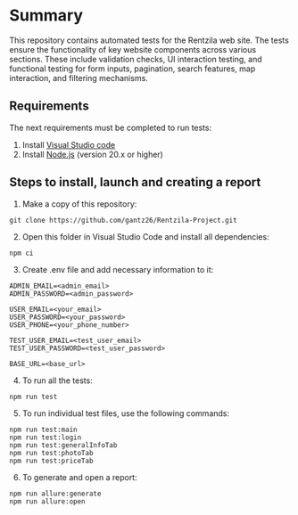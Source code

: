 # Summary

This repository contains automated tests for the Rentzila web site. The tests ensure the functionality of key website components across various sections. These include validation checks, UI interaction testing, and functional testing for form inputs, pagination, search features, map interaction, and filtering mechanisms.

## Requirements

The next requirements must be completed to run tests:
1. Install [Visual Studio code](https://code.visualstudio.com/)
2. Install [Node.js](https://nodejs.org/en) (version 20.x or higher)

## Steps to install, launch and creating a report

1. Make a copy of this repository:
```
git clone https://github.com/gantz26/Rentzila-Project.git
```

2. Open this folder in Visual Studio Code and install all dependencies:
```
npm ci
```

3. Create .env file and add necessary information to it:
```
ADMIN_EMAIL=<admin_email>
ADMIN_PASSWORD=<admin_password>

USER_EMAIL=<your_email>
USER_PASSWORD=<your_password>
USER_PHONE=<your_phone_number>

TEST_USER_EMAIL=<test_user_email>
TEST_USER_PASSWORD=<test_user_password>

BASE_URL=<base_url>
```

4. To run all the tests:
```
npm run test
```

5. To run individual test files, use the following commands:
```
npm run test:main
npm run test:login
npm run test:generalInfoTab
npm run test:photoTab
npm run test:priceTab
```

6. To generate and open a report:
```
npm run allure:generate
npm run allure:open
```